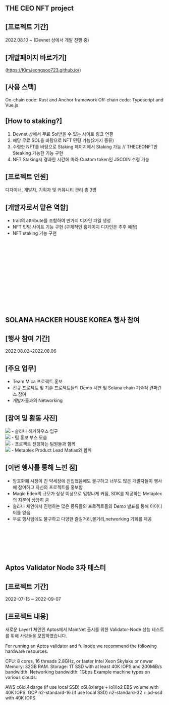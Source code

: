 THE CEO NFT project
--------------------------
[프로젝트 기간] 
--------------------------
2022.08.10 ~ (Devnet 상에서 개발 진행 중)

[개발페이지 바로가기]
--------------------------
(https://KimJeongsoo723.github.io/)

[사용 스택]
--------------------------
On-chain code: Rust and Anchor framework
Off-chain code: Typescript and Vue.js

[How to staking?] 
--------------------------
1. Devnet 상에서 무료 Sol받을 수 있는 사이트 링크 연결 
2. 해당 무료 SOL을 바탕으로 NFT 민팅 가능(2가지 종류)
3. 수령한 NFT를 바탕으로 Staking 페이지에서 Staking 가능 // THECEONFT만 Steaking 가능한 기능 구현
4. NFT Staking시 경과한 시간에 따라 Custom token인 JSCOIN 수령 가능

[프로젝트 인원] 
--------------------------
디자이너, 개발자, 기획자 및 커뮤니티 관리 총 3명

[개발자로서 맡은 역할]
--------------------------
- trait의 attribute를 조합하여 만가지 디자인 파일 생성 
- NFT 민팅 사이트 기능 구현 (구체적인 홈페이지 디자인은 추후 예정)
- NFT staking 기능 구현 

<br>
<br>
<br>
<br>
<br>
<br>
<br>
<br>
<br>
<br>
<br>
<br>


SOLANA HACKER HOUSE KOREA 행사 참여
--------------------------
[행사 참여 기간]
--------------------------
2022.08.02~2022.08.06

[주요 업무]
--------------------------
- Team Mica 프로젝트 홍보
- 신규 프로젝트 및 기존 프로젝트들의 Demo 시연 및 Solana chain 기술적 컨퍼런스 참여
- 개발자들과의 Networking


[참여 및 활동 사진]
--------------------------
<img src = "./img/KakaoTalk_20220923_071723516_01.jpg">
- 솔라나 해커하우스 입구
<br>
<img src = "./img/KakaoTalk_20220923_071723516.jpg">
- 팀 홍보 부스 모습
<br>
<img src = "./img/KakaoTalk_20220923_071723516_03.jpg">
- 프로젝트 진행하는 팀원들과 함께
<br>
<img src = "./img/KakaoTalk_20220923_071723516_02.jpg">
- Metaplex Product Lead Matias와 함께
<br>


[이번 행사를 통해 느낀 점]
-------------------------
- 암호화폐 시장이 긴 약세장에 진입했음에도 불구하고 너무도 많은 개발자들이 행사에 참여하고 자신의 프로젝트를 홍보함
- Magic Eden의 규모가 상상 이상으로 엄청나게 커짐, SDK를 제공하는 Metaplex의 지분이 상당히 큼
- 솔라나 체인에서 진행하는 많은 종류들의 프로젝트들의 Demo 발표를 통해 아이디어를 얻음
- 무료 행사임에도 불구하고 다양한 즐길거리,볼거리,networking 기회를 제공

<br>
<br>
<br>
<br>
<br>



Aptos Validator Node 3차 테스터
-------------
[프로젝트 기간]
--------------------------
2022-07-15 ~ 2022-09-07

[프로젝트 내용]
--------------------------
새로운 Layer1 체인인 Aptos에서 MainNet 출시를 위한 Validator-Node 성능 테스트를 위해 사람들을 모집하였습니다.

For running an Aptos validator and fullnode we recommend the following hardware resources:

CPU:
8 cores, 16 threads
2.8GHz, or faster
Intel Xeon Skylake or newer
Memory: 32GB RAM.
Storage: 1T SSD with at least 40K IOPS and 200MiB/s bandwidth.
Networking bandwidth: 1Gbps
Example machine types on various clouds:

AWS
c6id.4xlarge (if use local SSD)
c6i.8xlarge + io1/io2 EBS volume with 40K IOPS.
GCP
n2-standard-16 (if use local SSD)
n2-standard-32 + pd-ssd with 40K IOPS.

